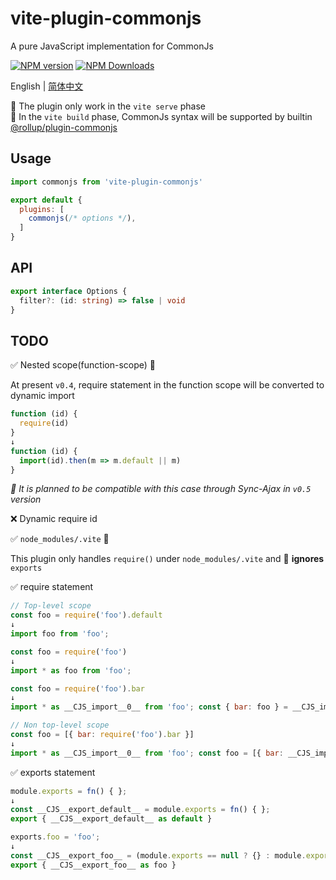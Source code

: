 # vite-plugin-commonjs
A pure JavaScript implementation for CommonJs

[![NPM version](https://img.shields.io/npm/v/vite-plugin-commonjs.svg?style=flat)](https://npmjs.org/package/vite-plugin-commonjs)
[![NPM Downloads](https://img.shields.io/npm/dm/vite-plugin-commonjs.svg?style=flat)](https://npmjs.org/package/vite-plugin-commonjs)

English | [简体中文](https://github.com/vite-plugin/vite-plugin-commonjs/blob/main/README.zh-CN.md)

🔨 The plugin only work in the  `vite serve` phase  
🚚 In the `vite build` phase, CommonJs syntax will be supported by builtin [@rollup/plugin-commonjs](https://www.npmjs.com/package/@rollup/plugin-commonjs)  

## Usage

```js
import commonjs from 'vite-plugin-commonjs'

export default {
  plugins: [
    commonjs(/* options */),
  ]
}
```

## API

```ts
export interface Options {
  filter?: (id: string) => false | void
}
```

## TODO

✅ Nested scope(function-scope) 🔨

At present `v0.4`, require statement in the function scope will be converted to dynamic import

```js
function (id) {
  require(id)
}
↓
function (id) {
  import(id).then(m => m.default || m)
}
```

*🚧 It is planned to be compatible with this case through Sync-Ajax in `v0.5` version*

❌ Dynamic require id

✅ `node_modules/.vite` 🤔

This plugin only handles `require()` under `node_modules/.vite` and 🚧 **ignores** `exports`

✅ require statement

```js
// Top-level scope
const foo = require('foo').default
↓
import foo from 'foo';

const foo = require('foo')
↓
import * as foo from 'foo';

const foo = require('foo').bar
↓
import * as __CJS_import__0__ from 'foo'; const { bar: foo } = __CJS_import__0__;

// Non top-level scope
const foo = [{ bar: require('foo').bar }]
↓
import * as __CJS_import__0__ from 'foo'; const foo = [{ bar: __CJS_import__0__.bar }]
```

✅ exports statement

```js
module.exports = fn() { };
↓
const __CJS__export_default__ = module.exports = fn() { };
export { __CJS__export_default__ as default }

exports.foo = 'foo';
↓
const __CJS__export_foo__ = (module.exports == null ? {} : module.exports).foo;
export { __CJS__export_foo__ as foo }
```
